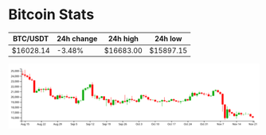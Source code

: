 # Bitcoin Stats

BTC/USDT|24h change|24h high|24h low|
|---|---|---|---|
|$16028.14|-3.48%|$16683.00|$15897.15|

<img src="./chart.svg">
